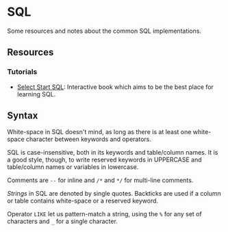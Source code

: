 SQL
===

Some resources and notes about the common SQL implementations.


Resources
---------

### Tutorials ###

 - [Select Start SQL](https://selectstarsql.com/):
   Interactive book which aims to be the best place for learning SQL.


Syntax
------

White-space in SQL doesn't mind, as long as there is at least one white-space
character between keywords and operators.

SQL is case-insensitive, both in its keywords and table/column names.
It is a good style, though, to write reserved keywords in UPPERCASE and
table/column names or variables in lowercase.

Comments are `--` for inline and `/*` and `*/` for multi-line comments.

_Strings_ in SQL are denoted by single quotes.
Backticks are used if a column or table contains white-space or a reserved
keyword.

Operator `LIKE` let us pattern-match a string, using the `%` for any set of
characters and `_` for a single character.
